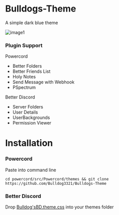 # Bulldogs-Theme
A simple dark blue theme

![image1](https://cdn.discordapp.com/attachments/825154270881775677/881903974637260800/unknown.png)

### Plugin Support
Powercord
* Better Folders
* Better Friends List
* Holy Notes
* Send Message with Webhook
* PSpectrum

Better Discord
* Server Folders
* User Details
* UserBackgrounds
* Permission Viewer

# Installation

### Powercord
Paste into command line
```
cd powercord/src/Powercord/themes && git clone https://github.com/Bulldog3321/Bulldogs-Theme
```

### Better Discord
Drop [Bulldog'sBD.theme.css](https://bulldog3321.github.io/Bulldogs-Theme/Bulldog'sBD.theme.css) into your themes folder
